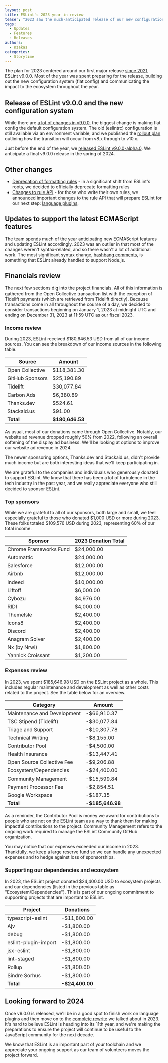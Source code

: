 ```yaml
---
layout: post
title: ESLint's 2023 year in review
teaser: "2023 saw the much-anticipated release of our new configuration system and more."
tags:
  - Updates
  - Features
  - Releases
authors:
  - nzakas
categories:
  - Storytime
---
```


The plan for 2023 centered around our first major release [since 2021](https://eslint.org/blog/2021/10/eslint-v8.0.0-released/), ESLint v9.0.0. Most of the year was spent preparing for the release, building out the new configuration system (flat config) and communicating the impact to the ecosystem throughout the year.

## Release of ESLint v9.0.0 and the new configuration system

While there are [a lot of changes in v9.0.0](https://eslint.org/blog/2023/11/whats-coming-in-eslint-9.0.0/), the biggest change is making flat config the default configuration system. The old (eslintrc) configuration is still available via an environment variable, and we published the [rollout plan](https://eslint.org/blog/2023/10/flat-config-rollout-plans/) outlining how the transition will occur from v8.x through to v10.x.

Just before the end of the year, we [released ESLint v9.0.0-alpha.0](https://eslint.org/blog/2023/12/eslint-v9.0.0-alpha.0-released/). We anticipate a final v9.0.0 release in the spring of 2024.

## Other changes

* [Deprecation of formatting rules](https://eslint.org/blog/2023/10/deprecating-formatting-rules/) - in a significant shift from ESLint's roots, we decided to officially deprecate formatting rules
* [Changes to rule API](https://eslint.org/blog/2023/09/preparing-custom-rules-eslint-v9/) - for those who write their own rules, we announced important changes to the rule API that will prepare ESLint for our next step: [language plugins](https://github.com/eslint/rfcs/blob/main/designs/2022-languages/README.md).

## Updates to support the latest ECMAScript features

The team spends much of the year anticipating new ECMAScript features and updating ESLint accordingly. 2023 was an outlier in that most of the changes weren't syntax-related, and so there wasn't a lot of additional work. The most significant syntax change, [hashbang comments](https://github.com/tc39/proposal-hashbang), is something that ESLint already handled to support Node.js.

## Financials review

The next few sections dig into the project financials. All of this information is gathered from the Open Collective transaction list with the exception of Tidelift payments (which are retrieved from Tidelift directly). Because transactions come in all throughout the course of a day, we decided to consider transactions beginning on January 1, 2023 at midnight UTC and ending on December 31, 2023 at 11:59 UTC as our fiscal 2023.

### Income review

During 2023, ESLint received $180,646.53 USD from all of our income sources. You can see the breakdown of our income sources in the following table.

| **Source** | **Amount** |
|-----------|-------------|
| Open Collective | $118,381.30 |
| GitHub Sponsors | $25,190.89 |
| Tidelift | $30,077.84 |
| Carbon Ads | $6,380.89 |
| Thanks.dev | $524.61 |
| Stackaid.us | $91.00 |
| **Total** | **$180,646.53** |

As usual, most of our donations came through Open Collective. Notably, our website ad revenue dropped roughly 50% from 2022, following an overall softening of the display ad business. We'll be looking at options to improve our website ad revenue in 2024.

The newer sponsoring options, Thanks.dev and Stackaid.us, didn't provide much income but are both interesting ideas that we'll keep participating in.

We are grateful to the companies and individuals who generously donated to support ESLint. We know that there has been a lot of turbulence in the tech industry in the past year, and we really appreciate everyone who still decided to sponsor ESLint.

### Top sponsors

While we are grateful to all of our sponsors, both large and small, we feel especially grateful to those who donated $1,000 USD or more during 2023. These folks totaled $109,576 USD during 2023, representing 60% of our total income.

| **Sponsor** | **2023 Donation Total** |
|-------------|-------------------------|
| Chrome Frameworks Fund | $24,000.00 |
| Automattic | $24,000.00 |
| Salesforce | $12,000.00 |
| Airbnb | $12,000.00 |
| Indeed | $10,000.00 |
| Liftoff | $6,000.00 |
| Cybozu | $4,976.00 |
| RIDI | $4,000.00 |
| ThemeIsle | $2,400.00 |
| Icons8 | $2,400.00 |
| Discord | $2,400.00 |
| Anagram Solver | $2,400.00 |
| Nx (by Nrwl) | $1,800.00 |
| Yannick Croissant | $1,200.00 |

### Expenses review

In 2023, we spent $185,646.98 USD on the ESLint project as a whole. This includes regular maintenance and development as well as other costs related to the project. See the table below for an overview.

| **Category** | **Amount** |
|-----------|-------------|
| Maintenance and Development | -$66,910.37 |
| TSC Stipend (Tidelift) | -$30,077.84 |
| Triage and Support | -$10,307.78 |
| Technical Writing | -$8,155.00 |
| Contributor Pool | -$4,500.00 |
| Health Insurance | -$13,447.41 |
| Open Source Collective Fee | -$9,206.88 |
| Ecosystem/Dependencies | -$24,400.00 |
| Community Management | -$15,599.84 |
| Payment Processor Fee | -$2,854.51 |
| Google Workspace | -$187.35 |
| **Total** | **-$185,646.98** |

As a reminder, the Contributor Pool is money we award for contributions to people who are not on the ESLint team as a way to thank them for making impactful contributions to the project. Community Management refers to the ongoing work required to manage the ESLint Community GitHub organization.

You may notice that our expenses exceeded our income in 2023. Thankfully, we keep a large reserve fund so we can handle any unexpected expenses and to hedge against loss of sponsorships.

### Supporting our dependencies and ecosystem

In 2023, the ESLint project donated $24,400.00 USD to ecosystem projects and our dependencies (listed in the previous table as "Ecosystem/Dependencies"). This is part of our ongoing commitment to supporting projects that are important to ESLint.

| **Project** | **Donations** |
|-----------|-------------|
| typescript-eslint | -$11,800.00 |
| Ajv | -$1,800.00 |
| debug | -$1,800.00 |
| eslint-plugin-import | -$1,800.00 |
| jsx-eslint | -$1,800.00 |
| lint-staged | -$1,800.00 |
| Rollup | -$1,800.00 |
| Sindre Sorhus | -$1,800.00 |
| **Total** | **-$24,400.00** |

## Looking forward to 2024

Once v9.0.0 is released, we'll be in a good spot to finish work on language plugins and then move on to the [complete rewrite](https://github.com/eslint/eslint/discussions/16557) we talked about in 2023. It's hard to believe ESLint is heading into its 11th year, and we're making the preparations to ensure the project will continue to be useful to the JavaScript community for the next decade.

We know that ESLint is an important part of your toolchain and we appreciate your ongoing support as our team of volunteers moves the project forward.
